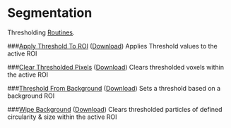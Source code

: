# Segmentation

Thresholding [Routines](../README.md#scripts).


###[Apply Threshold To ROI](./Apply_Threshold_To_ROI.ijm) ([Download](./Apply_Threshold_To_ROI.ijm?raw=true))
   Applies Threshold values to the active ROI

###[Clear Thresholded Pixels](./Clear_Thresholded_Pixels.ijm) ([Download](./Clear_Thresholded_Pixels.ijm?raw=true))
   Clears thresholded voxels within the active ROI

###[Threshold From Background](./Threshold_From_Background.ijm) ([Download](./Threshold_From_Background.ijm?raw=true))
   Sets a threshold based on a background ROI
   
###[Wipe Background](./Wipe_Background.ijm) ([Download](./Wipe_Background.ijm?raw=true))
   Clears thresholded particles of defined circularity & size within the active ROI